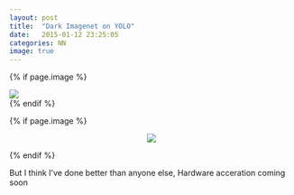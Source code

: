 ```yaml
---
layout: post
title:  "Dark Imagenet on YOLO"
date:   2015-01-12 23:25:05
categories: NN
image: true
---
```


<!-- Buffer -->


{% if page.image %}
<div class="post-img">
<img class="img-responsive img-post" src=" {{site.baseurl}}/img/darknet.png"/>
</div>
{% endif %}
 

{% if page.image %}
<div class="post-img">
<p align="center">  
<img class="img-responsive img-post" src=" {{site.baseurl}}/img/TBA.png "/>
</p>
</div>
{% endif %}



But I think I've done better than anyone else, 
Hardware acceration coming soon

